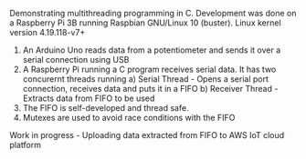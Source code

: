 Demonstrating multithreading programming in C. Development was done on a Raspberry Pi 3B running Raspbian GNU/Linux 10 (buster). Linux kernel version 4.19.118-v7+

  1) An Arduino Uno reads data from a potentiometer and sends it over a serial connection using USB
  2) A Raspberry Pi running a C program receives serial data. It has two concurernt threads running
    a) Serial Thread - Opens a serial port connection, receives data and puts it in a FIFO
    b) Receiver Thread - Extracts data from FIFO to be used
  3) The FIFO is self-developed and thread safe. 
  4) Mutexes are used to avoid race conditions with the FIFO
  
Work in progress - Uploading data extracted from FIFO to AWS IoT cloud platform
